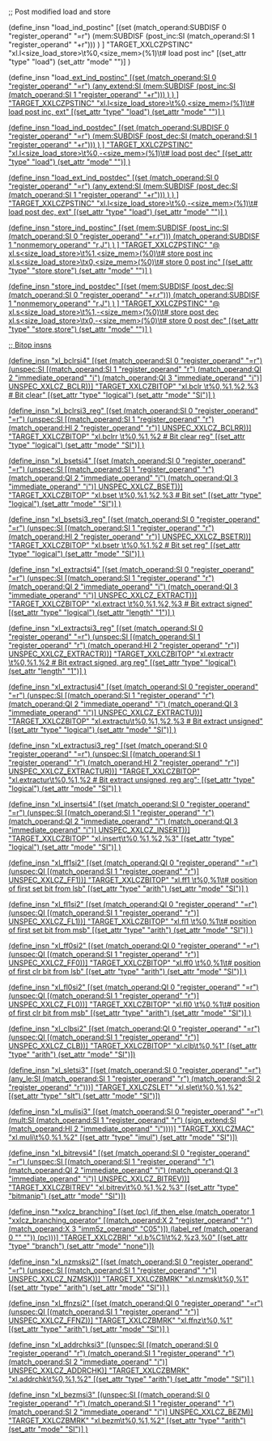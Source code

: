 ;; Post modified load and store

(define_insn "load<mode>_ind_postinc"
  [(set (match_operand:SUBDISF 0 "register_operand" "=r")
        (mem:SUBDISF (post_inc:SI (match_operand:SI 1 "register_operand" "+r")))
   )
  ]
  "TARGET_XXLCZPSTINC"
  "xl.l<size_load_store>\t%0,<size_mem>(%1)\t# load post inc"
  [(set_attr "type" "load")
   (set_attr "mode" "<LDSTINDMODE>")]
)

(define_insn "load<mode>_<u>ext_ind_postinc"
  [(set (match_operand:SI 0 "register_operand" "=r")
        (any_extend:SI
             (mem:SUBDISF (post_inc:SI (match_operand:SI 1 "register_operand" "+r")))
        )
   )
  ]
  "TARGET_XXLCZPSTINC"
  "xl.l<size_load_store><u>\t%0,<size_mem>(%1)\t# load post inc, ext"
  [(set_attr "type" "load")
   (set_attr "mode" "<LDSTINDMODE>")]
)

(define_insn "load<mode>_ind_postdec"
  [(set (match_operand:SUBDISF 0 "register_operand" "=r")
        (mem:SUBDISF (post_dec:SI (match_operand:SI 1 "register_operand" "+r")))
   )
  ]
  "TARGET_XXLCZPSTINC"
  "xl.l<size_load_store>\t%0,-<size_mem>(%1)\t# load post dec"
  [(set_attr "type" "load")
   (set_attr "mode" "<LDSTINDMODE>")]
)

(define_insn "load<mode>_<u>ext_ind_postdec"
  [(set (match_operand:SI 0 "register_operand" "=r")
        (any_extend:SI
             (mem:SUBDISF (post_dec:SI (match_operand:SI 1 "register_operand" "+r")))
        )
   )
  ]
  "TARGET_XXLCZPSTINC"
  "xl.l<size_load_store><u>\t%0,-<size_mem>(%1)\t# load post dec, ext"
  [(set_attr "type" "load")
   (set_attr "mode" "<LDSTINDMODE>")]
)

(define_insn "store<mode>_ind_postinc"
  [(set (mem:SUBDISF (post_inc:SI (match_operand:SI 0 "register_operand" "+r,r")))
        (match_operand:SUBDISF 1 "nonmemory_operand" "r,J")
   )
  ]
  "TARGET_XXLCZPSTINC"
  "@
   xl.s<size_load_store>\t%1,<size_mem>(%0)\t# store post inc
   xl.s<size_load_store>\tx0,<size_mem>(%0)\t# store 0 post inc"
  [(set_attr "type" "store,store")
   (set_attr "mode" "<LDSTINDMODE>")]
)

(define_insn "store<mode>_ind_postdec"
  [(set (mem:SUBDISF (post_dec:SI (match_operand:SI 0 "register_operand" "+r,r")))
        (match_operand:SUBDISF 1 "nonmemory_operand" "r,J")
   )
  ]
  "TARGET_XXLCZPSTINC"
  "@
   xl.s<size_load_store>\t%1,-<size_mem>(%0)\t# store post dec
   xl.s<size_load_store>\tx0,-<size_mem>(%0)\t# store 0 post dec"
  [(set_attr "type" "store,store")
   (set_attr "mode" "<LDSTINDMODE>")]
)

;; Bitop insns

(define_insn "xl_bclrsi4"
  [(set	(match_operand:SI 0 "register_operand" "=r")
    (unspec:SI [(match_operand:SI 1 "register_operand" "r")
                (match_operand:QI 2 "immediate_operand" "i")
                (match_operand:QI 3 "immediate_operand" "i")]
  UNSPEC_XXLCZ_BCLR))]
"TARGET_XXLCZBITOP"
"xl.bclr \t%0,%1,%2,%3 # Bit clear"
[(set_attr "type" "logical")
 (set_attr "mode" "SI")]
)

(define_insn "xl_bclrsi3_reg"
  [(set	(match_operand:SI 0 "register_operand" "=r")
    (unspec:SI [(match_operand:SI 1 "register_operand" "r")
                (match_operand:HI 2 "register_operand" "r")]
  UNSPEC_XXLCZ_BCLRR))]
  "TARGET_XXLCZBITOP"
  "xl.bclrr \t%0,%1,%2 # Bit clear reg"
[(set_attr "type" "logical")
 (set_attr "mode" "SI")]
)

(define_insn "xl_bsetsi4"
  [(set	(match_operand:SI 0 "register_operand" "=r")
    (unspec:SI [(match_operand:SI 1 "register_operand" "r")
                (match_operand:QI 2 "immediate_operand" "i")
                (match_operand:QI 3 "immediate_operand" "i")]
  UNSPEC_XXLCZ_BSET))]
  "TARGET_XXLCZBITOP"
  "xl.bset \t%0,%1,%2,%3 # Bit set"
[(set_attr "type" "logical")
 (set_attr "mode" "SI")]
)

(define_insn "xl_bsetsi3_reg"
  [(set	(match_operand:SI 0 "register_operand" "=r")
    (unspec:SI [(match_operand:SI 1 "register_operand" "r")
                (match_operand:HI 2 "register_operand" "r")]
  UNSPEC_XXLCZ_BSETR))]
  "TARGET_XXLCZBITOP"
  "xl.bsetr \t%0,%1,%2 # Bit set reg"
[(set_attr "type" "logical")
 (set_attr "mode" "SI")]
)

(define_insn "xl_extractsi4"
  [(set	(match_operand:SI 0 "register_operand" "=r")
    (unspec:SI [(match_operand:SI 1 "register_operand" "r")
                (match_operand:QI 2 "immediate_operand" "i")
                (match_operand:QI 3 "immediate_operand" "i")]
  UNSPEC_XXLCZ_EXTRACT))]
  "TARGET_XXLCZBITOP"
  "xl.extract \t%0,%1,%2,%3 # Bit extract signed"
  [(set_attr "type" "logical")
   (set_attr "length" "1")]
)

(define_insn "xl_extractsi3_reg"
  [(set	(match_operand:SI 0 "register_operand" "=r")
    (unspec:SI [(match_operand:SI 1 "register_operand" "r")
                (match_operand:HI 2 "register_operand" "r")]
  UNSPEC_XXLCZ_EXTRACTR))]
  "TARGET_XXLCZBITOP"
  "xl.extractr \t%0,%1,%2 # Bit extract signed, arg reg"
  [(set_attr "type" "logical")
   (set_attr "length" "1")]
)

(define_insn "xl_extractusi4"
  [(set	(match_operand:SI 0 "register_operand" "=r")
    (unspec:SI [(match_operand:SI 1 "register_operand" "r")
                (match_operand:QI 2 "immediate_operand" "i")
                (match_operand:QI 3 "immediate_operand" "i")]
  UNSPEC_XXLCZ_EXTRACTU))]
  "TARGET_XXLCZBITOP"
  "xl.extractu\t%0,%1,%2,%3 # Bit extract unsigned"
[(set_attr "type" "logical")
 (set_attr "mode" "SI")]
)

(define_insn "xl_extractusi3_reg"
  [(set (match_operand:SI 0 "register_operand" "=r")
    (unspec:SI [(match_operand:SI 1 "register_operand" "r")
                (match_operand:HI 2 "register_operand" "r")]
  UNSPEC_XXLCZ_EXTRACTUR))]
  "TARGET_XXLCZBITOP"
  "xl.extractur\t%0,%1,%2 # Bit extract unsigned, reg arg";
[(set_attr "type" "logical")
 (set_attr "mode" "SI")]
)

(define_insn "xl_insertsi4"
  [(set	(match_operand:SI 0 "register_operand" "=r")
    (unspec:SI [(match_operand:SI 1 "register_operand" "r")
                (match_operand:QI 2 "immediate_operand" "i")
                (match_operand:QI 3 "immediate_operand" "i")]
  UNSPEC_XXLCZ_INSERT))]
  "TARGET_XXLCZBITOP"
  "xl.insert\t%0,%1,%2,%3"
[(set_attr "type" "logical")
 (set_attr "mode" "SI")]
)

(define_insn "xl_ff1si2"
  [(set (match_operand:QI 0 "register_operand" "=r")
    (unspec:QI [(match_operand:SI 1 "register_operand" "r")]
  UNSPEC_XXLCZ_FF1))]
"TARGET_XXLCZBITOP"
"xl.ff1 \t%0,%1\t# position of first set bit from lsb"
[(set_attr "type" "arith")
 (set_attr "mode" "SI")]
)

(define_insn "xl_fl1si2"
  [(set (match_operand:QI 0 "register_operand" "=r")
    (unspec:QI [(match_operand:SI 1 "register_operand" "r")]
  UNSPEC_XXLCZ_FL1))]
"TARGET_XXLCZBITOP"
"xl.fl1 \t%0,%1\t# position of first set bit from msb"
[(set_attr "type" "arith")
 (set_attr "mode" "SI")]
)

(define_insn "xl_ff0si2"
  [(set (match_operand:QI 0 "register_operand" "=r")
    (unspec:QI [(match_operand:SI 1 "register_operand" "r")]
  UNSPEC_XXLCZ_FF0))]
"TARGET_XXLCZBITOP"
"xl.ff0 \t%0,%1\t# position of first clr bit from lsb"
[(set_attr "type" "arith")
 (set_attr "mode" "SI")]
)

(define_insn "xl_fl0si2"
  [(set (match_operand:QI 0 "register_operand" "=r")
    (unspec:QI [(match_operand:SI 1 "register_operand" "r")]
  UNSPEC_XXLCZ_FL0))]
"TARGET_XXLCZBITOP"
"xl.fl0 \t%0,%1\t# position of first clr bit from msb"
[(set_attr "type" "arith")
 (set_attr "mode" "SI")]
)

(define_insn "xl_clbsi2"
  [(set (match_operand:QI 0 "register_operand" "=r")
        (unspec:QI [(match_operand:SI 1 "register_operand" "r")] UNSPEC_XXLCZ_CLB))]
  "TARGET_XXLCZBITOP"
  "xl.clb\t%0,%1"
  [(set_attr "type" "arith")
   (set_attr "mode" "SI")])

(define_insn "xl_slet<u>si3"
  [(set (match_operand:SI 0 "register_operand" "=r")
        (any_le:SI (match_operand:SI 1 "register_operand" "r")
                   (match_operand:SI 2 "register_operand" "r")))]
  "TARGET_XXLCZSLET"
  "xl.slet<u>\t%0,%1,%2"
  [(set_attr "type" "slt")
   (set_attr "mode" "SI")])


(define_insn "xl_mulisi3"
  [(set (match_operand:SI  0 "register_operand" "=r")
  (mult:SI (match_operand:SI 1 "register_operand" "r")
           (sign_extend:SI
           (match_operand:HI 2 "immediate_operand" "i"))))]
  "TARGET_XXLCZMAC"
  "xl.muli\t%0,%1,%2"
  [(set_attr "type" "imul")
   (set_attr "mode" "SI")])

(define_insn "xl_bitrevsi4"
  [(set (match_operand:SI 0 "register_operand" "=r")
        (unspec:SI [(match_operand:SI 1 "register_operand" "r")
                    (match_operand:QI 2 "immediate_operand" "i")
                    (match_operand:QI 3 "immediate_operand" "i")]
         UNSPEC_XXLCZ_BITREV))]
  "TARGET_XXLCZBITREV"
  "xl.bitrev\t%0,%1,%2,%3"
  [(set_attr "type" "bitmanip")
  (set_attr "mode" "SI")])

(define_insn "*xxlcz_branching<mode>"
  [(set (pc)
	(if_then_else
	 (match_operator 1 "xxlcz_branching_operator"
			 [(match_operand:X 2 "register_operand" "r")
			  (match_operand:X 3 "imm5z_operand" "C05")])
	 (label_ref (match_operand 0 "" ""))
	 (pc)))]
  "TARGET_XXLCZBRI"
  "xl.b%C1i\t%2,%z3,%0"
  [(set_attr "type" "branch")
   (set_attr "mode" "none")])

(define_insn "xl_nzmsksi2"
  [(set (match_operand:SI 0 "register_operand" "=r")
    (unspec:SI [(match_operand:SI 1 "register_operand" "r")]
  UNSPEC_XXLCZ_NZMSK))]
"TARGET_XXLCZBMRK"
"xl.nzmsk\t%0,%1"
[(set_attr "type" "arith")
 (set_attr "mode" "SI")]
)

(define_insn "xl_ffnzsi2"
  [(set (match_operand:QI 0 "register_operand" "=r")
    (unspec:QI [(match_operand:SI 1 "register_operand" "r")]
  UNSPEC_XXLCZ_FFNZ))]
"TARGET_XXLCZBMRK"
"xl.ffnz\t%0,%1"
[(set_attr "type" "arith")
 (set_attr "mode" "SI")]
)

(define_insn "xl_addrchksi3"
  [(unspec:SI [(match_operand:SI 0 "register_operand" "r")
                (match_operand:SI 1 "register_operand" "r")
                (match_operand:SI 2 "immediate_operand" "i")]
  UNSPEC_XXLCZ_ADDRCHK)]
"TARGET_XXLCZBMRK"
"xl.addrchk\t%0,%1,%2"
[(set_attr "type" "arith")
 (set_attr "mode" "SI")]
)

(define_insn "xl_bezmsi3"
  [(unspec:SI [(match_operand:SI 0 "register_operand" "r")
                (match_operand:SI 1 "register_operand" "r")
                (match_operand:SI 2 "immediate_operand" "i")]
  UNSPEC_XXLCZ_BEZM)]
"TARGET_XXLCZBMRK"
"xl.bezm\t%0,%1,%2"
[(set_attr "type" "arith")
 (set_attr "mode" "SI")]
)
